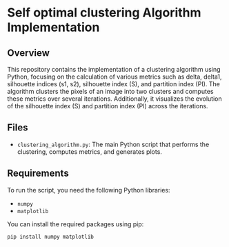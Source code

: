 # Self optimal clustering Algorithm Implementation

## Overview

This repository contains the implementation of a clustering algorithm using Python, focusing on the calculation of various metrics such as delta, delta1, silhouette indices (s1, s2), silhouette index (S), and partition index (PI). The algorithm clusters the pixels of an image into two clusters and computes these metrics over several iterations. Additionally, it visualizes the evolution of the silhouette index (S) and partition index (PI) across the iterations.

## Files

- `clustering_algorithm.py`: The main Python script that performs the clustering, computes metrics, and generates plots.

## Requirements

To run the script, you need the following Python libraries:

- `numpy`
- `matplotlib`

You can install the required packages using pip:

```bash
pip install numpy matplotlib
